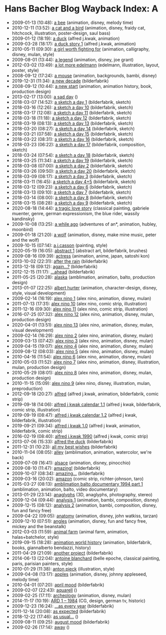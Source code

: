 # Hans Bacher Blog Wayback Index: A

* 2009-01-13 (10:48): [a bee](https://web.archive.org/web/https://one1more2time3.wordpress.com/2009/01/13/a-bee/) (animation, disney, melody time)
* 2010-12-11 (13:52): [a cat and a bird](https://web.archive.org/web/https://one1more2time3.wordpress.com/2010/12/11/a-cat-and-a-bird/) (animation, disney, fraidy cat, hitchcock, illustration, poster-design, saul bass)
* 2009-01-12 (18:19): [a duck](https://web.archive.org/web/https://one1more2time3.wordpress.com/2009/01/12/a-duck/) (alfred j.kwak, animation)
* 2009-03-28 (18:17): [a duck story 1](https://web.archive.org/web/https://one1more2time3.wordpress.com/2009/03/28/a-duck-story-1/) (alfred j.kwak, animation)
* 2010-05-11 (09:30): [a girl worth fighting for](https://web.archive.org/web/https://one1more2time3.wordpress.com/2010/05/11/a-girl-worth-fighting-for/) (animation, calligraphy, disney, mulan, style)
* 2009-08-01 (13:44): [a legend](https://web.archive.org/web/https://one1more2time3.wordpress.com/2009/08/01/a-legend/) (animation, disney, joe grant)
* 2012-03-02 (13:49): [a lot more edelmann](https://web.archive.org/web/https://one1more2time3.wordpress.com/2012/03/02/a-lot-more-edelmann/) (edelmann, illustration, layout, poster, style)
* 2008-09-12 (17:24): [a mouse](https://web.archive.org/web/https://one1more2time3.wordpress.com/2008/09/12/a-mouse/) (animation, backgrounds, bambi, disney)
* 2019-12-31 (11:34): [a new decade](https://web.archive.org/web/https://one1more2time3.wordpress.com/2019/12/31/a-new-decade/) (bilderfabrik)
* 2008-09-12 (10:44): [a new start](https://web.archive.org/web/https://one1more2time3.wordpress.com/2008/09/12/a-new-start/) (animation, animation history, book, production design)
* 2013-02-17 (13:00): [a sad day](https://web.archive.org/web/https://one1more2time3.wordpress.com/2013/02/17/a-sad-day/) ()
* 2018-03-07 (14:52): [a sketch a day 1](https://web.archive.org/web/https://one1more2time3.wordpress.com/2018/03/07/a-sketch-a-day-1/) (bilderfabrik, sketch)
* 2018-03-16 (12:26): [a sketch a day 10](https://web.archive.org/web/https://one1more2time3.wordpress.com/2018/03/16/a-sketch-a-day-10/) (bilderfabrik, sketch)
* 2018-03-17 (12:08): [a sketch a day 11](https://web.archive.org/web/https://one1more2time3.wordpress.com/2018/03/17/a-sketch-a-day-11/) (bilderfabrik, sketch)
* 2018-03-18 (11:18): [a sketch a day 12](https://web.archive.org/web/https://one1more2time3.wordpress.com/2018/03/18/a-sketch-a-day-12/) (bilderfabrik, sketch)
* 2018-03-19 (08:13): [a sketch a day 13](https://web.archive.org/web/https://one1more2time3.wordpress.com/2018/03/19/a-sketch-a-day-13/) (bilderfabrik, sketch)
* 2018-03-20 (08:27): [a sketch a day 14](https://web.archive.org/web/https://one1more2time3.wordpress.com/2018/03/20/a-sketch-a-day-14/) (bilderfabrik, sketch)
* 2018-03-21 (07:58): [a sketch a day 15](https://web.archive.org/web/https://one1more2time3.wordpress.com/2018/03/21/a-sketch-a-day-15/) (bilderfabrik, sketch)
* 2018-03-22 (08:31): [a sketch a day 16](https://web.archive.org/web/https://one1more2time3.wordpress.com/2018/03/22/a-sketch-a-day-16/) (bilderfabrik, sketch)
* 2018-03-23 (06:22): [a sketch a day 17](https://web.archive.org/web/https://one1more2time3.wordpress.com/2018/03/23/a-sketch-a-day-17/) (bilderfabrik, composition, sketch)
* 2018-03-24 (07:54): [a sketch a day 18](https://web.archive.org/web/https://one1more2time3.wordpress.com/2018/03/24/a-sketch-a-day-18/) (bilderfabrik, sketch)
* 2018-03-25 (11:34): [a sketch a day 19](https://web.archive.org/web/https://one1more2time3.wordpress.com/2018/03/25/a-sketch-a-day-19/) (bilderfabrik, sketch)
* 2018-03-08 (07:00): [a sketch a day 2](https://web.archive.org/web/https://one1more2time3.wordpress.com/2018/03/08/a-sketch-a-day-2/) (bilderfabrik, sketch)
* 2018-03-26 (09:50): [a sketch a day 20](https://web.archive.org/web/https://one1more2time3.wordpress.com/2018/03/26/a-sketch-a-day-20/) (bilderfabrik, sketch)
* 2018-03-09 (08:17): [a sketch a day 3](https://web.archive.org/web/https://one1more2time3.wordpress.com/2018/03/09/a-sketch-a-day-3/) (bilderfabrik, sketch)
* 2018-03-11 (16:45): [a sketch a day 4+5](https://web.archive.org/web/https://one1more2time3.wordpress.com/2018/03/11/a-sketch-a-day-45/) (bilderfabrik, sketch)
* 2018-03-12 (09:23): [a sketch a day 6](https://web.archive.org/web/https://one1more2time3.wordpress.com/2018/03/12/a-sketch-a-day-6/) (bilderfabrik, sketch)
* 2018-03-13 (09:10): [a sketch a day 7](https://web.archive.org/web/https://one1more2time3.wordpress.com/2018/03/13/a-sketch-a-day-7/) (bilderfabrik, sketch)
* 2018-03-14 (08:00): [a sketch a day 8](https://web.archive.org/web/https://one1more2time3.wordpress.com/2018/03/14/a-sketch-a-day-8/) (bilderfabrik, sketch)
* 2018-03-15 (08:28): [a sketch a day 9](https://web.archive.org/web/https://one1more2time3.wordpress.com/2018/03/15/a-sketch-a-day-9/) (bilderfabrik, sketch)
* 2020-08-18 (14:44): [a tragic love story](https://web.archive.org/web/https://one1more2time3.wordpress.com/2020/08/18/a-tragic-love-story/) (classical painting, gabriele muenter, genre, german expressionism, the blue rider, wassily kandinsky)
* 2009-10-08 (13:25): [a while ago](https://web.archive.org/web/https://one1more2time3.wordpress.com/2009/10/08/a-while-ago/) (adventures of an*, animation, hubley, moonbird)
* 2009-01-18 (21:20): [a wolf](https://web.archive.org/web/https://one1more2time3.wordpress.com/2009/01/18/a-wolf/) (animation, disney, make mine music, peter and the wolf)
* 2009-10-15 (07:14): [a.j.casson](https://web.archive.org/web/https://one1more2time3.wordpress.com/2009/10/15/a-j-casson/) (painting, style)
* 2020-05-19 (16:05): [abstract 1](https://web.archive.org/web/https://one1more2time3.wordpress.com/2020/05/19/abstract-1/) (abstract art, bilderfabrik, brushes)
* 2009-08-16 (09:39): [actress](https://web.archive.org/web/https://one1more2time3.wordpress.com/2009/08/16/actress/) (animation, anime, japan, satoshi kon)
* 2013-10-02 (22:31): [after the rain](https://web.archive.org/web/https://one1more2time3.wordpress.com/2013/10/02/after-the-rain/) (bilderfabrik)
* 2013-12-18 (09:12): [again…?](https://web.archive.org/web/https://one1more2time3.wordpress.com/2013/12/18/again/) (bilderfabrik)
* 2012-12-15 (11:17): […ahead](https://web.archive.org/web/https://one1more2time3.wordpress.com/2012/12/15/ahead/) (bilderfabrik)
* 2011-05-25 (20:28): [alaska](https://web.archive.org/web/https://one1more2time3.wordpress.com/2011/05/25/alaska/) (amblimation, animation, balto, production design)
* 2013-01-07 (22:25): [albert hurter](https://web.archive.org/web/https://one1more2time3.wordpress.com/2013/01/07/5768/) (animation, character-design, disney, style, visual development)
* 2009-02-14 (16:19): [alex nino 1](https://web.archive.org/web/https://one1more2time3.wordpress.com/2009/02/14/alex-nino-1/) (alex nino, animation, disney, mulan)
* 2011-07-13 (17:31): [alex nino 10](https://web.archive.org/web/https://one1more2time3.wordpress.com/2011/07/13/alex-nino-10/) (alex nino, comic strip, illustration)
* 2011-12-16 (09:30): [alex nino 11](https://web.archive.org/web/https://one1more2time3.wordpress.com/2011/12/16/alex-nino-11/) (alex nino, comic strip, illustration)
* 2016-07-25 (07:32): [alex nino 12](https://web.archive.org/web/https://one1more2time3.wordpress.com/2016/07/25/alex-nino-12/) (alex nino, animation, disney, mulan, production design)
* 2020-04-01 (13:51): [alex nino 13](https://web.archive.org/web/https://one1more2time3.wordpress.com/2020/04/01/alex-nino-13/) (alex nino, animation, disney, mulan, visual development)
* 2009-02-14 (16:29): [alex nino 2](https://web.archive.org/web/https://one1more2time3.wordpress.com/2009/02/14/alex-nino-2/) (alex nino, animation, disney, mulan)
* 2009-03-13 (07:42): [alex nino 3](https://web.archive.org/web/https://one1more2time3.wordpress.com/2009/03/13/alex-nino-3/) (alex nino, animation, disney, mulan)
* 2009-04-15 (19:07): [alex nino 4](https://web.archive.org/web/https://one1more2time3.wordpress.com/2009/04/15/alex-nino-4/) (alex nino, animation, disney, mulan)
* 2009-08-12 (08:03): [alex nino 5](https://web.archive.org/web/https://one1more2time3.wordpress.com/2009/08/12/alex-nino-5/) (alex nino, animation, disney, mulan)
* 2010-04-16 (11:54): [alex nino 6](https://web.archive.org/web/https://one1more2time3.wordpress.com/2010/04/16/alex-nino-6/) (alex nino, animation, disney, mulan)
* 2010-05-03 (11:52): [alex nino 7](https://web.archive.org/web/https://one1more2time3.wordpress.com/2010/05/03/alex-nino-7/) (alex nino, animation, disney, illustration, mulan, production design)
* 2010-05-29 (08:01): [alex nino 8](https://web.archive.org/web/https://one1more2time3.wordpress.com/2010/05/29/alex-nino-8/) (alex nino, animation, disney, mulan, production design)
* 2010-11-15 (15:09): [alex nino 9](https://web.archive.org/web/https://one1more2time3.wordpress.com/2010/11/15/alex-nino-9/) (alex nino, disney, illustration, mulan, preproduction)
* 2012-09-18 (20:27): [alfred](https://web.archive.org/web/https://one1more2time3.wordpress.com/2012/09/18/alfred/) (alfred j.kwak, animation, bilderfabrik, comic strip)
* 2019-09-18 (14:06): [alfred j kwak calendar 1.1](https://web.archive.org/web/https://one1more2time3.wordpress.com/2019/09/18/alfred-j-kwak-calendar-1-1/) (alfred j kwak, bilderfabrik, comic strip, illustration)
* 2019-09-19 (08:47): [alfred j kwak calendar 1.2](https://web.archive.org/web/https://one1more2time3.wordpress.com/2019/09/19/alfred-j-kwak-calendar-1-2/) (alfred j kwak, bilderfabrik, illustration)
* 2019-09-21 (09:34): [alfred j kwak 1.0](https://web.archive.org/web/https://one1more2time3.wordpress.com/2019/09/21/alfred-j-kwak-1-0/) (alfred j kwak, animation, bilderfabrik, comic strip)
* 2016-02-19 (08:40): [alfred j.kwak 1990](https://web.archive.org/web/https://one1more2time3.wordpress.com/2016/02/19/alfred-j-kwak-1990/) (alfred j kwak, comic strip)
* 2013-07-06 (15:33): [alfred the duck](https://web.archive.org/web/https://one1more2time3.wordpress.com/2013/07/06/alfred-the-duck/) (bilderfabrik)
* 2011-12-31 (10:23): [all my best wishes](https://web.archive.org/web/https://one1more2time3.wordpress.com/2011/12/31/all-my-best-wishes/) (bilderfabrik)
* 2010-11-04 (08:05): [alley](https://web.archive.org/web/https://one1more2time3.wordpress.com/2010/11/04/alley/) (amblimation, animation, watercolor, we're back)
* 2009-07-09 (16:41): [alsace](https://web.archive.org/web/https://one1more2time3.wordpress.com/2009/07/09/alsasse/) (animation, disney, pinocchio)
* 2009-08-10 (11:47): [amazing!](https://web.archive.org/web/https://one1more2time3.wordpress.com/2009/08/10/amazing/) (bilderfabrik)
* 2009-10-07 (08:34): [amazing…](https://web.archive.org/web/https://one1more2time3.wordpress.com/2009/10/07/amazing-2/) (bilderfabrik)
* 2009-03-16 (20:02): [amazon](https://web.archive.org/web/https://one1more2time3.wordpress.com/2009/03/16/amazon/) (comic strip, richter-johnson, taro)
* 2015-03-27 (08:13): [amblimation balto documentary 1994 part 1](https://web.archive.org/web/https://one1more2time3.wordpress.com/2015/03/27/amblimation-balto-documentary-1994-a/) (amblimation, animation, balto, video documentary)
* 2013-01-29 (23:14): [anaglyphs](https://web.archive.org/web/https://one1more2time3.wordpress.com/2013/01/29/anaglyphs/) (3D, anaglyphs, photography, stereo)
* 2009-12-04 (09:44): [analysis 1](https://web.archive.org/web/https://one1more2time3.wordpress.com/2009/12/04/analysis-1/) (animation, bambi, composition, disney)
* 2009-12-15 (08:12): [analysis 2](https://web.archive.org/web/https://one1more2time3.wordpress.com/2009/12/15/analysis-2/) (animation, bambi, composition, disney, fun and fancy free)
* 2009-04-22 (09:05): [anatomy](https://web.archive.org/web/https://one1more2time3.wordpress.com/2009/04/22/anatomy/) (animation, disney, john watkiss, tarzan)
* 2009-12-10 (07:51): [angles](https://web.archive.org/web/https://one1more2time3.wordpress.com/2009/12/10/angles/) (animation, disney, fun and fancy free, mickey and the beanstalk)
* 2012-03-03 (11:59): [animal farm](https://web.archive.org/web/https://one1more2time3.wordpress.com/2012/03/03/animal-farm/) (animal farm, animation, halas+batchelor, style)
* 2019-09-15 (18:28): [animation world history](https://web.archive.org/web/https://one1more2time3.wordpress.com/2019/09/15/animation-world-history/) (animation, bilderfabrik, books, giannalberto bendazzi, history)
* 2011-04-29 (21:09): [another project](https://web.archive.org/web/https://one1more2time3.wordpress.com/2011/04/29/another-project/) (bilderfabrik)
* 2014-06-13 (22:04): [antoine blanchard](https://web.archive.org/web/https://one1more2time3.wordpress.com/2014/06/13/antoine-blanchard/) (belle epoche, classical painting, paris, parisian painters, style)
* 2010-01-29 (11:38): [anton pieck](https://web.archive.org/web/https://one1more2time3.wordpress.com/2010/01/29/anton-pieck/) (illustration, style)
* 2009-04-08 (13:17): [apples](https://web.archive.org/web/https://one1more2time3.wordpress.com/2009/04/08/apples/) (animation, disney, johnny appleseed, melody time)
* 2010-04-01 (07:20): [april mood](https://web.archive.org/web/https://one1more2time3.wordpress.com/2010/04/01/april-mood-2/) (bilderfabrik)
* 2009-02-07 (22:43): [aquarell](https://web.archive.org/web/https://one1more2time3.wordpress.com/2009/02/07/aquarell/) ()
* 2009-02-25 (17:11): [archeology](https://web.archive.org/web/https://one1more2time3.wordpress.com/2009/02/25/archeology/) (animation, disney, mulan)
* 2014-11-17 (10:19): [ARD 1 – 1984](https://web.archive.org/web/https://one1more2time3.wordpress.com/2014/11/17/ard-1-1984/) (CG, design, german tv, historic)
* 2009-12-23 (16:24): […as every year](https://web.archive.org/web/https://one1more2time3.wordpress.com/2009/12/23/as-every-year-2/) (bilderfabrik)
* 2011-12-14 (20:08): [as expected](https://web.archive.org/web/https://one1more2time3.wordpress.com/2011/12/14/as-expected/) (bilderfabrik)
* 2018-12-22 (17:46): [as usual…](https://web.archive.org/web/https://one1more2time3.wordpress.com/2018/12/22/as-usual/) ()
* 2009-08-11 (09:25): [august mood](https://web.archive.org/web/https://one1more2time3.wordpress.com/2009/08/11/august-mood/) (bilderfabrik)
* 2009-02-26 (17:14): [away](https://web.archive.org/web/https://one1more2time3.wordpress.com/2009/02/26/away/) ()